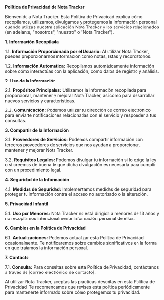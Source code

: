 **Política de Privacidad de Nota Tracker**


Bienvenido a Nota Tracker. Esta Política de Privacidad explica cómo recopilamos, utilizamos, divulgamos y protegemos la información personal cuando utilizas nuestra aplicación Nota Tracker y los servicios relacionados (en adelante, "nosotros", "nuestro" o "Nota Tracker").

**1. Información Recopilada**

1.1. **Información Proporcionada por el Usuario:** Al utilizar Nota Tracker, puedes proporcionarnos información como notas, listas y recordatorios.

1.2. **Información Automática:** Recopilamos automáticamente información sobre cómo interactúas con la aplicación, como datos de registro y análisis.

**2. Uso de la Información**

2.1. **Propósitos Principales:** Utilizamos la información recopilada para proporcionar, mantener y mejorar Nota Tracker, así como para desarrollar nuevos servicios y características.

2.2. **Comunicación:** Podemos utilizar tu dirección de correo electrónico para enviarte notificaciones relacionadas con el servicio y responder a tus consultas.

**3. Compartir de la Información**

3.1. **Proveedores de Servicios:** Podemos compartir información con terceros proveedores de servicios que nos ayudan a proporcionar, mantener y mejorar Nota Tracker.

3.2. **Requisitos Legales:** Podemos divulgar tu información si lo exige la ley o si creemos de buena fe que dicha divulgación es necesaria para cumplir con un procedimiento legal.

**4. Seguridad de la Información**

4.1. **Medidas de Seguridad:** Implementamos medidas de seguridad para proteger tu información contra el acceso no autorizado o la alteración.

**5. Privacidad Infantil**

5.1. **Uso por Menores:** Nota Tracker no está dirigida a menores de 13 años y no recopilamos intencionalmente información personal de ellos.

**6. Cambios en la Política de Privacidad**

6.1. **Actualizaciones:** Podemos actualizar esta Política de Privacidad ocasionalmente. Te notificaremos sobre cambios significativos en la forma en que tratamos la información personal.

**7. Contacto**

7.1. **Consulta:** Para consultas sobre esta Política de Privacidad, contáctanos a través de [correo electrónico de contacto].

Al utilizar Nota Tracker, aceptas las prácticas descritas en esta Política de Privacidad. Te recomendamos que revises esta política periódicamente para mantenerte informado sobre cómo protegemos tu privacidad.
